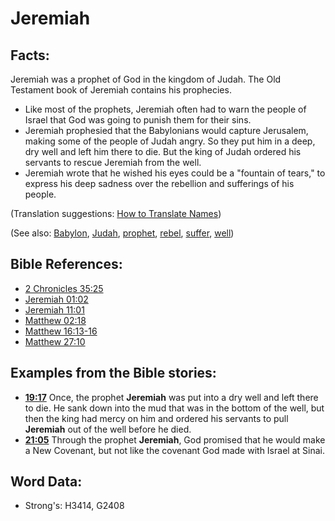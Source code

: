 # Jeremiah #

## Facts: ##

Jeremiah was a prophet of God in the kingdom of Judah. The Old Testament book of Jeremiah contains his prophecies.

* Like most of the prophets, Jeremiah often had to warn the people of Israel that God was going to punish them for their sins.
* Jeremiah prophesied that the Babylonians would capture Jerusalem, making some of the people of Judah angry. So they put him in a deep, dry well and left him there to die. But the king of Judah ordered his servants to rescue Jeremiah from the well.
* Jeremiah wrote that he wished his eyes could be a "fountain of tears," to express his deep sadness over the rebellion and sufferings of his people.

(Translation suggestions: [How to Translate Names](rc://en/ta/man/translate/translate-names))

(See also: [Babylon](../names/babylon.md), [Judah](../names/kingdomofjudah.md), [prophet](../kt/prophet.md), [rebel](../other/rebel.md), [suffer](../other/suffer.md), [well](../other/well.md))

## Bible References: ##

* [2 Chronicles 35:25](rc://en/tn/help/2ch/35/25)
* [Jeremiah 01:02](rc://en/tn/help/jer/01/02)
* [Jeremiah 11:01](rc://en/tn/help/jer/11/01)
* [Matthew 02:18](rc://en/tn/help/mat/02/18)
* [Matthew 16:13-16](rc://en/tn/help/mat/16/13)
* [Matthew 27:10](rc://en/tn/help/mat/27/10)

## Examples from the Bible stories: ##

* __[19:17](rc://en/tn/help/obs/19/17)__ Once, the prophet __Jeremiah__ was put into a dry well and left there to die. He sank down into the mud that was in the bottom of the well, but then the king had mercy on him and ordered his servants to pull __Jeremiah__ out of the well before he died.
* __[21:05](rc://en/tn/help/obs/21/05)__ Through the prophet __Jeremiah__, God promised that he would make a New Covenant, but not like the covenant God made with Israel at Sinai.

## Word Data: ##

* Strong's: H3414, G2408
